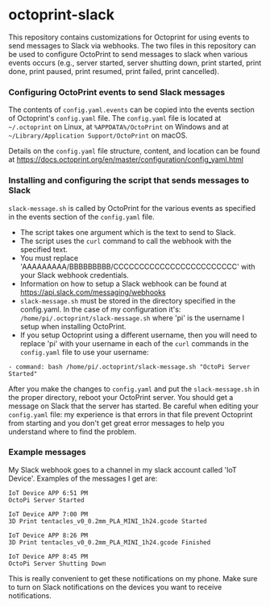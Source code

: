 # octoprint-slack
This repository contains customizations for Octoprint for using events to send messages to Slack via webhooks. 
The two files in this repository can be used to configure OctoPrint to send messages to slack when various events occurs (e.g., server started, server shutting down, print started, print done, print paused, print resumed, print failed, print cancelled). 

### Configuring OctoPrint events to send Slack messages
The contents of `config.yaml.events` can be copied into the events section of Octoprint's `config.yaml` file.
The `config.yaml` file is located at `~/.octoprint` on Linux, at `%APPDATA%/OctoPrint` on Windows and at `~/Library/Application Support/OctoPrint` on macOS.

Details on the `config.yaml` file structure, content, and location can be found at https://docs.octoprint.org/en/master/configuration/config_yaml.html

### Installing and configuring the script that sends messages to Slack
`slack-message.sh` is called by OctoPrint for the various events as specified in the events section of the `config.yaml` file. 
- The script takes one argument which is the text to send to Slack.
- The script uses the `curl` command to call the webhook with the specified text. 
- You must replace 'AAAAAAAAA/BBBBBBBBB/CCCCCCCCCCCCCCCCCCCCCCCC' with your Slack webhook credentials. 
- Information on how to setup a Slack webhook can be found at https://api.slack.com/messaging/webhooks
- `slack-message.sh` must be stored in the directory specified in the config.yaml. 
In the case of my configuration it's: `/home/pi/.octoprint/slack-message.sh` where 'pi' is the username I setup when installing OctoPrint. 
- If you setup Octoprint using a different username, then you will need to replace 'pi' with your username in each of the `curl` commands in the `config.yaml` file to use your username:
```
- command: bash /home/pi/.octoprint/slack-message.sh "OctoPi Server Started"
```
After you make the changes to `config.yaml` and put the `slack-message.sh` in the proper directory, reboot your OctoPrint server. You should get a message on Slack that the server has started. 
Be careful when editing your `config.yaml` file: my experience is that errors in that file prevent Octoprint from starting and you don't get great error messages to help you understand where to find the problem.

### Example messages
My Slack webhook goes to a channel in my slack account called 'IoT Device'. 
Examples of the messages I get are:

```
IoT Device APP 6:51 PM
OctoPi Server Started

IoT Device APP 7:00 PM
3D Print tentacles_v0_0.2mm_PLA_MINI_1h24.gcode Started

IoT Device APP 8:26 PM
3D Print tentacles_v0_0.2mm_PLA_MINI_1h24.gcode Finished

IoT Device APP 8:45 PM
OctoPi Server Shutting Down
```

This is really convenient to get these notifications on my phone. Make sure to turn on Slack notifications on the devices you want to receive notifications.
